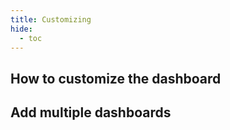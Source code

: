 ```yaml
---
title: Customizing
hide:
  - toc
---
```


<!-- markdownlint-disable MD046 -->

## How to customize the dashboard

## Add multiple dashboards
